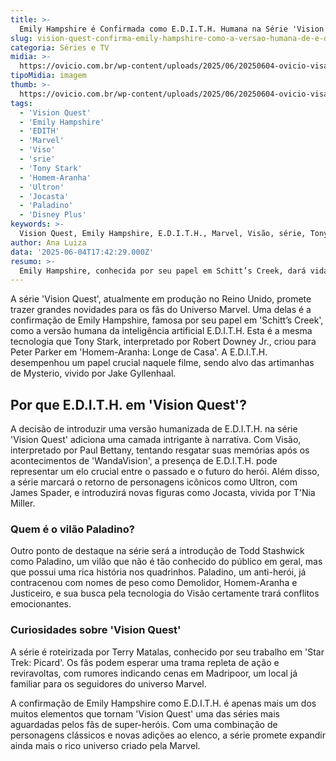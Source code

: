 ```yaml
---
title: >-
  Emily Hampshire é Confirmada como E.D.I.T.H. Humana na Série 'Vision Quest'
slug: vision-quest-confirma-emily-hampshire-como-a-versao-humana-de-e-d-i-t-h
categoria: Séries e TV
midia: >-
  https://ovicio.com.br/wp-content/uploads/2025/06/20250604-ovicio-visao-emily.jpg
tipoMidia: imagem
thumb: >-
  https://ovicio.com.br/wp-content/uploads/2025/06/20250604-ovicio-visao-emily.jpg
tags:
  - 'Vision Quest'
  - 'Emily Hampshire'
  - 'EDITH'
  - 'Marvel'
  - 'Viso'
  - 'srie'
  - 'Tony Stark'
  - 'Homem-Aranha'
  - 'Ultron'
  - 'Jocasta'
  - 'Paladino'
  - 'Disney Plus'
keywords: >-
  Vision Quest, Emily Hampshire, E.D.I.T.H., Marvel, Visão, série, Tony Stark, Homem-Aranha, Ultron, Jocasta, Paladino, Disney Plus
author: Ana Luiza
data: '2025-06-04T17:42:29.000Z'
resumo: >-
  Emily Hampshire, conhecida por seu papel em Schitt’s Creek, dará vida à versão humana de E.D.I.T.H. na série 'Vision Quest'. A informação foi confirmada por fontes confiáveis, prometendo adicionar um novo dinamismo à trama do Visão.
---
```


A série 'Vision Quest', atualmente em produção no Reino Unido, promete trazer grandes novidades para os fãs do Universo Marvel. Uma delas é a confirmação de Emily Hampshire, famosa por seu papel em 'Schitt’s Creek', como a versão humana da inteligência artificial E.D.I.T.H. Esta é a mesma tecnologia que Tony Stark, interpretado por Robert Downey Jr., criou para Peter Parker em 'Homem-Aranha: Longe de Casa'. A E.D.I.T.H. desempenhou um papel crucial naquele filme, sendo alvo das artimanhas de Mysterio, vivido por Jake Gyllenhaal.

## Por que E.D.I.T.H. em 'Vision Quest'?
A decisão de introduzir uma versão humanizada de E.D.I.T.H. na série 'Vision Quest' adiciona uma camada intrigante à narrativa. Com Visão, interpretado por Paul Bettany, tentando resgatar suas memórias após os acontecimentos de 'WandaVision', a presença de E.D.I.T.H. pode representar um elo crucial entre o passado e o futuro do herói. Além disso, a série marcará o retorno de personagens icônicos como Ultron, com James Spader, e introduzirá novas figuras como Jocasta, vivida por T'Nia Miller.

### Quem é o vilão Paladino?
Outro ponto de destaque na série será a introdução de Todd Stashwick como Paladino, um vilão que não é tão conhecido do público em geral, mas que possui uma rica história nos quadrinhos. Paladino, um anti-herói, já contracenou com nomes de peso como Demolidor, Homem-Aranha e Justiceiro, e sua busca pela tecnologia do Visão certamente trará conflitos emocionantes.

### Curiosidades sobre 'Vision Quest'
A série é roteirizada por Terry Matalas, conhecido por seu trabalho em 'Star Trek: Picard'. Os fãs podem esperar uma trama repleta de ação e reviravoltas, com rumores indicando cenas em Madripoor, um local já familiar para os seguidores do universo Marvel.

A confirmação de Emily Hampshire como E.D.I.T.H. é apenas mais um dos muitos elementos que tornam 'Vision Quest' uma das séries mais aguardadas pelos fãs de super-heróis. Com uma combinação de personagens clássicos e novas adições ao elenco, a série promete expandir ainda mais o rico universo criado pela Marvel.